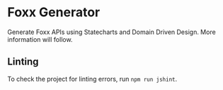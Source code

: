 # Foxx Generator

Generate Foxx APIs using Statecharts and Domain Driven Design. More information will follow.

## Linting

To check the project for linting errors, run `npm run jshint`.

